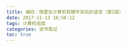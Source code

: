 ```yaml
---
title: 编码：隐匿在计算机软硬件背后的语言（第2版）
date: 2017-11-13 16:56:12
tags: 计算机组成
categories: 读书笔记
toc: true
---
```

